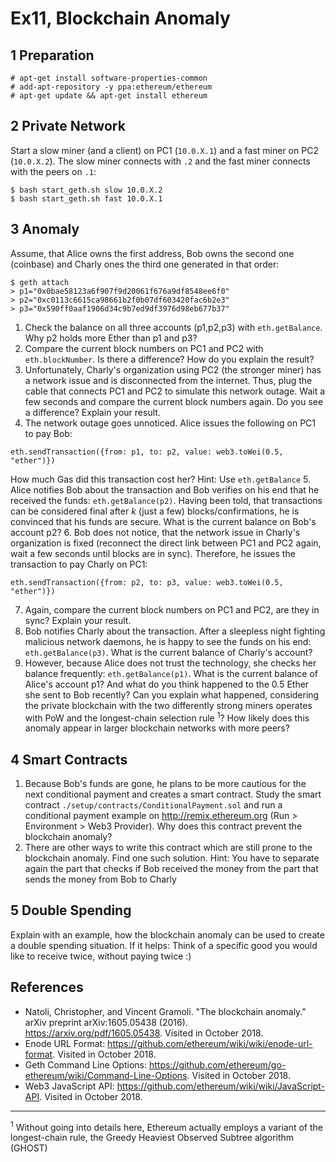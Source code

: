 # Ex11, Blockchain Anomaly

## 1 Preparation
```
# apt-get install software-properties-common
# add-apt-repository -y ppa:ethereum/ethereum
# apt-get update && apt-get install ethereum
```
## 2 Private Network
Start a slow miner (and a client) on PC1 (`10.0.X.1`) and a fast miner on PC2 (`10.0.X.2`). The slow miner connects with `.2` and the fast miner connects with the peers on `.1`:
```
$ bash start_geth.sh slow 10.0.X.2
$ bash start_geth.sh fast 10.0.X.1
```
## 3 Anomaly
Assume, that Alice owns the first address, Bob owns the second one (coinbase) and Charly ones the third one generated in that order:
```
$ geth attach
> p1="0x0bae58123a6f907f9d20061f676a9df8548ee6f0"
> p2="0xc0113c6615ca98661b2f0b07df603420fac6b2e3"
> p3="0x590ff0aaf1906d34c9b7ed9df3976d98eb677b37"
```

1. Check the balance on all three accounts (p1,p2,p3) with `eth.getBalance`. Why p2 holds more Ether than p1 and p3?
2. Compare the current block numbers on PC1 and PC2 with `eth.blockNumber`. Is there a difference? How do you explain the result?
3. Unfortunately, Charly's organization using PC2 (the stronger miner) has a network issue and is disconnected from the internet. Thus, plug the cable that connects PC1 and PC2 to simulate this network outage. Wait a few seconds and compare the current block numbers again. Do you see a difference? Explain your result.
4. The network outage goes unnoticed. Alice issues the following on PC1 to pay Bob:
```
eth.sendTransaction({from: p1, to: p2, value: web3.toWei(0.5, "ether")})
```
How much Gas did this transaction cost her? Hint: Use `eth.getBalance`
5. Alice notifies Bob about the transaction and Bob verifies on his end that he received the funds: `eth.getBalance(p2)`. Having been told, that transactions can be considered final after *k* (just a few) blocks/confirmations, he is convinced that his funds are secure. What is the current balance on Bob's account p2?
6. Bob does not notice, that the network issue in Charly's organization is fixed (reconnect the direct link between PC1 and PC2 again, wait a few seconds until blocks are in sync). Therefore, he issues the transaction to pay Charly on PC1:
```
eth.sendTransaction({from: p2, to: p3, value: web3.toWei(0.5, "ether")})
```
7. Again, compare the current block numbers on PC1 and PC2, are they in sync? Explain your result.
8. Bob notifies Charly about the transaction. After a sleepless night fighting malicious network daemons, he is happy to see the funds on his end: `eth.getBalance(p3)`. What is the current balance of Charly's account?
9. However, because Alice does not trust the technology, she checks her balance frequently: `eth.getBalance(p1)`. What is the current balance of Alice's account p1? And what do you think happened to the 0.5 Ether she sent to Bob recently? Can you explain what happened, considering the private blockchain with the two differently strong miners operates with PoW and the longest-chain selection rule <sup>1</sup>? How likely does this anomaly appear in larger blockchain networks with more peers?

## 4 Smart Contracts
1. Because Bob's funds are gone, he plans to be more cautious for the next conditional payment and creates a smart contract. Study the smart contract `./setup/contracts/ConditionalPayment.sol` and run a conditional payment example on http://remix.ethereum.org (Run > Environment > Web3 Provider). Why does this contract prevent the blockchain anomaly?
2. There are other ways to write this contract which are still prone to the blockchain anomaly. Find one such solution. Hint: You have to separate again the part that checks if Bob received the money from the part that sends the money from Bob to Charly

## 5 Double Spending
Explain with an example, how the blockchain anomaly can be used to create a double spending situation. If it helps: Think of a specific good you would like to receive twice, without paying twice :)

## References
* Natoli, Christopher, and Vincent Gramoli. "The blockchain anomaly." arXiv preprint arXiv:1605.05438 (2016). https://arxiv.org/pdf/1605.05438. Visited in October 2018.
* Enode URL Format: https://github.com/ethereum/wiki/wiki/enode-url-format. Visited in October 2018.
* Geth Command Line Options: https://github.com/ethereum/go-ethereum/wiki/Command-Line-Options. Visited in October 2018.
* Web3 JavaScript API: https://github.com/ethereum/wiki/wiki/JavaScript-API. Visited in October 2018.

---
<sup>1</sup> Without going into details here, Ethereum actually employs a variant of the longest-chain rule, the Greedy Heaviest Observed Subtree algorithm (GHOST)
